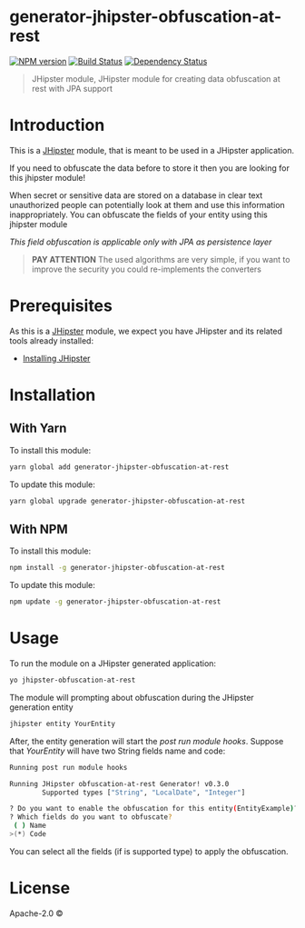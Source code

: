 # generator-jhipster-obfuscation-at-rest
[![NPM version][npm-image]][npm-url] [![Build Status][travis-image]][travis-url] [![Dependency Status][daviddm-image]][daviddm-url]
> JHipster module, JHipster module for creating data obfuscation at rest with JPA support

# Introduction

This is a [JHipster](http://jhipster.github.io/) module, that is meant to be used in a JHipster application.

If you need to obfuscate the data before to store it then you are looking for this jhipster module!

When secret or sensitive data are stored on a database in clear text unauthorized people can potentially look at them and use this information inappropriately. You can obfuscate the fields of your entity using this jhipster module

*This field obfuscation is applicable only with JPA as persistence layer*

> **PAY ATTENTION**
> The used algorithms are very simple, if you want to improve the security you could re-implements the converters

# Prerequisites

As this is a [JHipster](http://jhipster.github.io/) module, we expect you have JHipster and its related tools already installed:

- [Installing JHipster](https://jhipster.github.io/installation.html)

# Installation

## With Yarn

To install this module:

```bash
yarn global add generator-jhipster-obfuscation-at-rest
```

To update this module:

```bash
yarn global upgrade generator-jhipster-obfuscation-at-rest
```

## With NPM

To install this module:

```bash
npm install -g generator-jhipster-obfuscation-at-rest
```

To update this module:

```bash
npm update -g generator-jhipster-obfuscation-at-rest
```

# Usage

To run the module on a JHipster generated application:
```bash
yo jhipster-obfuscation-at-rest
```

The module will prompting about obfuscation during the JHipster generation entity
```bash
jhipster entity YourEntity
```
After, the entity generation will start the *post run module hooks*.
Suppose that *YourEntity* will have two String fields name and code:
```bash
Running post run module hooks

Running JHipster obfuscation-at-rest Generator! v0.3.0
        Supported types ["String", "LocalDate", "Integer"]

? Do you want to enable the obfuscation for this entity(EntityExample)? Yes
? Which fields do you want to obfuscate?
 ( ) Name
>(*) Code
```
You can select all the fields (if is supported type) to apply the obfuscation.

# License

Apache-2.0 ©


[npm-image]: https://img.shields.io/npm/v/generator-jhipster-obfuscation-at-rest.svg
[npm-url]: https://npmjs.org/package/generator-jhipster-obfuscation-at-rest
[travis-image]: https://travis-ci.org/rsistbloc/generator-jhipster-obfuscation-at-rest.svg?branch=master
[travis-url]: https://travis-ci.org/rsistbloc/generator-jhipster-obfuscation-at-rest
[daviddm-image]: https://david-dm.org/rsistbloc/generator-jhipster-obfuscation-at-rest.svg?theme=shields.io
[daviddm-url]: https://david-dm.org/rsistbloc/generator-jhipster-obfuscation-at-rest
